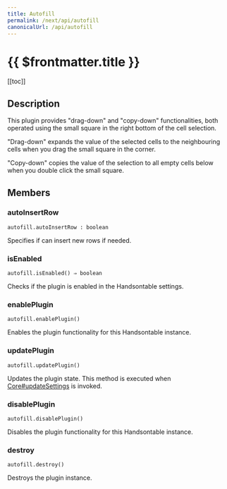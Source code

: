 ```yaml
---
title: Autofill
permalink: /next/api/autofill
canonicalUrl: /api/autofill
---
```


# {{ $frontmatter.title }}

[[toc]]

## Description


This plugin provides "drag-down" and "copy-down" functionalities, both operated using the small square in the right
bottom of the cell selection.

"Drag-down" expands the value of the selected cells to the neighbouring cells when you drag the small
square in the corner.

"Copy-down" copies the value of the selection to all empty cells below when you double click the small square.



## Members
### autoInsertRow
`autofill.autoInsertRow : boolean`

Specifies if can insert new rows if needed.



### isEnabled
`autofill.isEnabled() ⇒ boolean`

Checks if the plugin is enabled in the Handsontable settings.



### enablePlugin
`autofill.enablePlugin()`

Enables the plugin functionality for this Handsontable instance.



### updatePlugin
`autofill.updatePlugin()`

Updates the plugin state. This method is executed when [Core#updateSettings](./Core/#updateSettings) is invoked.



### disablePlugin
`autofill.disablePlugin()`

Disables the plugin functionality for this Handsontable instance.



### destroy
`autofill.destroy()`

Destroys the plugin instance.



